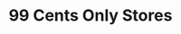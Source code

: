 ---
title: "99 Cents Only Stores"
url: /north-hollywood/99-cents-only-stores-laurel-canyon-bl/
shop: Kramladen
---
